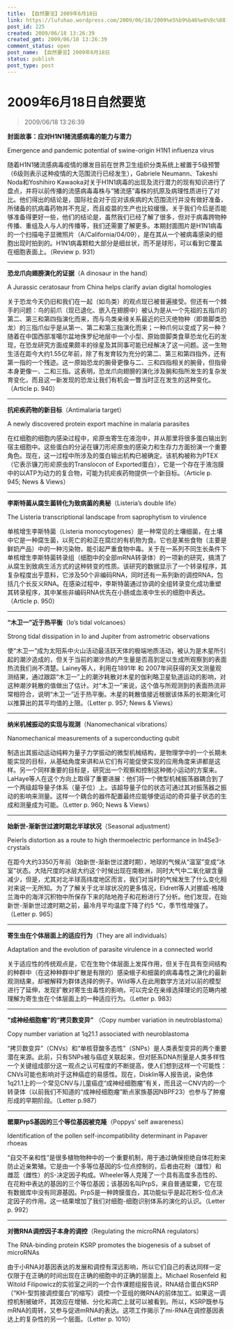 ```yaml
---
title: 【自然要览】2009年6月18日
link: https://lufuhao.wordpress.com/2009/06/18/2009%e5%b9%b46%e6%9c%8818%e6%97%a5%e8%87%aa%e7%84%b6%e8%a6%81%e8%a7%88/
post_id: 225
created: 2009/06/18 13:26:39
created_gmt: 2009/06/18 13:26:39
comment_status: open
post_name: 【自然要览】2009年6月18日
status: publish
post_type: post
---
```


# 2009年6月18日自然要览

> 2009/06/18 13:26:39

 

**封面故事：应对H1N1猪流感病毒的能力与潜力**

Emergence and pandemic potential of swine-origin H1N1 influenza virus

随着H1N1猪流感病毒疫情的爆发目前在世界卫生组织分类系统上被置于5级预警（6级则表示这种疫情的大范围流行已经发生），Gabriele Neumann、Takeshi Noda和Yoshihiro Kawaoka对关于H1N1病毒的出现及流行潜力的现有知识进行了盘点，并将以前传播的流感病毒毒株与“猪流感”毒株的抗原及病理性质进行了对比。他们得出的结论是，国际社会对于应对该疾病的大范围流行并没有做好准备，所储备的抗病毒药物并不充足，而且疫苗的生产也比较缓慢。关于我们今后是否能够准备得更好一些，他们的结论是，虽然我们已经了解了很多，但对于病毒跨物种传播、重组及人与人的传播等，我们还需要了解更多。本期封面图片是H1N1病毒的一个扫描电子显微照片（A/California/04/09），是在其从一个被病毒感染的细胞出现时拍到的。H1N1病毒颗粒大部分是细丝状，而不是球形，可以看到它覆盖在细胞表面上。（Review p. 931）

***

**恐龙爪向翅膀演化的证据**（A dinosaur in the hand）

A Jurassic ceratosaur from China helps clarify avian digital homologies

关于恐龙今天仍旧和我们在一起（如鸟类）的观点现已被普遍接受。但还有一个棘手的问题：鸟的前爪（现已退化、嵌入在翅膀中）被认为是从一个先祖的五指爪的第二、第三和第四指演化而来，而与鸟类亲缘关系最近的已灭绝物种（即兽脚类恐龙）的三指爪似乎是从第一、第二和第三指演化而来；一种爪何以变成了另一种？随着在中国西部准噶尔盆地侏罗纪地层中一个小型、原始兽脚类食草恐龙化石的发现，在恐龙研究方面成果颇丰的徐星及其同事可能已经解决了这一问题。这一生物生活在距今大约1.55亿年前，除了有发育较为充分的第二、第三和第四指外，还有第一指的一个残迹。这一原始恐龙的腕骨更像与二、三和四指相关的腕骨，但指骨本身更像一、二和三指。这表明，恐龙爪向翅膀的演化涉及腕和指所发生的复杂发育变化，而且这一新发现的恐龙让我们有机会一瞥当时正在发生的这种变化。（Article p. 940）

***

**抗疟疾药物的新目标**（Antimalaria target）

A newly discovered protein export machine in malaria parasites

在红细胞的细胞内感染过程中，疟原虫寄生在液泡中，并从那里将很多蛋白输出到宿主细胞中。这些蛋白的分泌在镰刀形疟原虫的感染力和生存力方面扮演一个重要角色。现在，这一过程中所涉及的蛋白输出机构已被确定。该机构被称为PTEX（它表示镰刀形疟原虫的Translocon of Exported蛋白），它是一个存在于液泡膜中的以ATP为动力的复合物，可能为抗疟疾药物提供一个新目标。（Article p. 945; News & Views）

***

**李斯特菌从腐生菌转化为致病菌的奥秘**（Listeria’s double life）

The Listeria transcriptional landscape from saprophytism to virulence

单核增生李斯特菌（Listeria monocytogenes）是一种常见的土壤细菌，在土壤中它是一种腐生菌，以死亡的和正在腐烂的有机物为食。它也是某些食物（主要是鲜奶产品）中的一种污染物，能引起严重食物中毒。关于在一系列不同生长条件下单核增生李斯特菌转录组（细胞中的全部mRNA转录体）的一项新的研究，搞清了从腐生到致病生活方式的这种转变的性质。该研究的数据显示了一个转录程序，其复杂程度出乎意料，它涉及50个非编码RNA，同时还有一系列新的调控RNA，包括几个长反义RNA。在感染过程中，李斯特菌通过协调的全组转录变化成功重塑其转录程序，其中某些非编码RNA优先在小肠或血液中生长的细胞中表达。（Article p. 950）

***

**“木卫一”近于热平衡**（Io’s tidal volcanoes）

Strong tidal dissipation in Io and Jupiter from astrometric observations

使“木卫一”成为太阳系中火山活动最活跃天体的极端地质活动，被认为是木星所引起的潮汐造成的，但关于当前的潮汐热的产生量是否高到足以生成所观察到的表面热流我们尚不清楚。Lainey等人，利用在1891年 和 2007年间获得的天文测量观测结果，通过跟踪“木卫一”上的潮汐耗散对木星的伽利略卫星轨道运动的影响，对这种潮汐耗散的值做出了估计。对“木卫一”来说，这个值与所观测到的表面热流非常相符合，说明“木卫一”近于热平衡。木星的耗散值接近根据该体系的长期演化可以推算出的其平均值的上限。（Letter p. 957; News & Views）

***

**纳米机械振动的实现与观测**（Nanomechanical vibrations）

Nanomechanical measurements of a superconducting qubit

制造出其振动运动纯粹为量子力学振动的微型机械结构，是物理学中的一个长期未能实现的目标，从基础角度来讲和从它们有可能促使实现的应用角度来讲都是这样。另一个同样重要的目标是，研究出一个观察和控制这种微小运动的方案来。LaHaye等人在这个方向上取得了重要进展：他们将一个微型机械振荡器耦合到了一个两级超导量子体系（量子位）上。该超导量子位的状态可通过其对振荡器之振动的影响来测量。这样一个耦合的器件配置最终应能够使运动的奇异量子状态的生成和测量成为可能。（Letter p. 960; News & Views）

***

**始新世-渐新世过渡时期北半球状况**（Seasonal adjustment）

Peierls distortion as a route to high thermoelectric performance in In4Se3-crystals

在距今大约3350万年前（始新世-渐新世过渡时期），地球的气候从“温室”变成“冰室”状态。大陆尺度的冰层大约这个时候出现在南极洲，同时大气中二氧化碳含量减少，但是，尤其对北半球高纬度地区而言，我们对当时的气候发生了什么变化相对来说一无所知。为了了解关于北半球状况的更多情况，Eldrett等人对挪威-格陵兰海中的海洋沉积物中所保存下来的陆地孢子和花粉进行了分析。他们发现，在始新世-渐新世过渡时期之前，最冷月平均温度下降了约5 °C，季节性增强了。（Letter p. 965）

***

**寄生虫在个体层面上的适应行为**（They are all individuals）

Adaptation and the evolution of parasite virulence in a connected world

关于适应性的传统观点是，它在生物个体层面上发挥作用，但关于在具有空间结构的种群中（在这种种群中扩散是有限的）感染蛾子和细菌的病毒毒性之演化的最新观测结果，却被解释为群体选择的例子。Wild等人在此用数学方法对以前的模型进行了延伸，发现扩散对寄生虫毒性的影响，可以完全在亲缘选择理论的范畴内被理解为寄生虫在个体层面上的一种适应行为。（Letter p. 983）

***

**“成神经细胞瘤”的“拷贝数变异”** （Copy number variation in neutroblastoma）

Copy number variation at 1q21.1 associated with neuroblastoma

“拷贝数变异”（CNVs）和“单核苷酸多态性”（SNPs）是人类表型变异的两个重要潜在来源。此前，只有SNPs被与癌症关联起来，但对胚系DNA剂量是人类多样性一个关键组成部分这一观点之认可程度的不断提高，使人们想到这样一个可能性：CNVs可能也影响对于这种癌症的易感性。现在，Disklin等人报告说，染色体1q21.1上的一个常见CNV与儿童癌症“成神经细胞瘤”有关，而且这一CNV内的一个转录体（以前我们不知道的“成神经细胞瘤”断点家族基因NBPF23）也参与了肿瘤形成的早期阶段。（Letter p.987）

***

**罂粟PrpS基因的三个等位基因被克隆**（Poppys’ self awareness）

Identification of the pollen self-incompatibility determinant in Papaver rhoeas

“自交不亲和性”是很多植物物种中的一个重要机制，用于通过确保拒绝自体花粉来防止近亲繁殖。它是由一个多等位基因的S-位点控制的，后者由花粉（雄性）和雌蕊（雌性）的S-决定因子构成。Wheeler等人克隆了一个具有高度多态性的、在花粉中表达的基因的三个等位基因；该基因名叫PrpS，来自普通罂粟，它在现有数据库中没有同源基因。PrpS是一种跨膜蛋白，其功能似乎是起花粉S-位点决定因子的作用。这一结果增加了我们对细胞-细胞识别体系的演化的认识。（Letter p. 992）

***

**对微RNA调控因子本身的调控**（Regulating the microRNA regulators）

The RNA-binding protein KSRP promotes the biogenesis of a subset of microRNAs

由于小RNA对基因表达的发展和调控有深远影响，所以它们自己的表达同样一定仅限于在正确的时间出现在正确的细胞中的正确的层面上。Michael Rosenfeld 和Witold Filipowicz的实验室之间的一个合作课题组报告说，RNA结合蛋白KSRP（“KH-型剪接调控蛋白”的缩写）调控一个亚组的微RNA的前体加工。如果这一调控机制被破坏，其效应在增殖、分化和凋亡上就可以被看到。所以，KSRP既参与mRNA的周转，又参与促进mRNA的表达。这项工作揭示了mi-RNA在调控基因表达上的复杂性的另一个层面。（Letter p. 1010）
